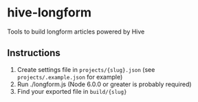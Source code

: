 # hive-longform
Tools to build longform articles powered by Hive

## Instructions

1. Create settings file in `projects/{slug}.json` (see `projects/.example.json` for example)
2. Run ./longform.js (Node 6.0.0 or greater is probably required)
3. Find your exported file in `build/{slug}`

